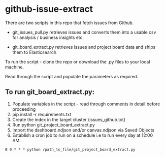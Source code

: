 # github-issue-extract

There are two scripts in this repo that fetch issues from Github.

- git_issues_pull.py retrieves issues and converts them into a usable csv for analysis / business insights etc. 

- git_board_extract.py retrieves issues and project board data and ships them to Elasticsearch.

To run the script - clone the repo or download the .py files to your local machine.

Read through the script and populate the parameters as required. 

## To run git_board_extract.py:

1. Populate variables in the script - read through comments in detail before proceeding
2. pip install -r requirements.txt
3. Create the index in the target cluster (issues_github.txt)
4. Run python git_project_board_extract.py 
5. Import the dashboard.ndjson and/or canvas.ndjson via Saved Objects
6. Establish a cron job to run on a schedule i.e to run every day at 12:00 AM:

```
0 0 * * * python /path_to_file/git_project_board_extract.py
```


